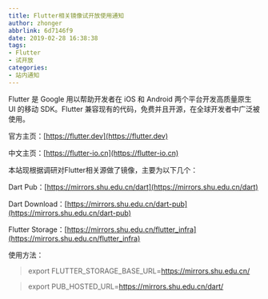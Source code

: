 ```yaml
---
title: Flutter相关镜像试开放使用通知
author: zhonger
abbrlink: 6d7146f9
date: 2019-02-28 16:38:38
tags:
- Flutter
- 试开放
categories:
- 站内通知
---
```


Flutter 是 Google 用以帮助开发者在 iOS 和 Android 两个平台开发高质量原生 UI 的移动 SDK。Flutter 兼容现有的代码，免费并且开源，在全球开发者中广泛被使用。

官方主页：[https://flutter.dev](https://flutter.dev)

中文主页：[https://flutter-io.cn](https://flutter-io.cn)

本站现根据调研对Flutter相关源做了镜像，主要为以下几个：

Dart Pub：[https://mirrors.shu.edu.cn/dart](https://mirrors.shu.edu.cn/dart)

Dart Download：[https://mirrors.shu.edu.cn/dart-pub](https://mirrors.shu.edu.cn/dart-pub)

Flutter Storage：[https://mirrors.shu.edu.cn/flutter_infra](https://mirrors.shu.edu.cn/flutter_infra)

使用方法：
> export FLUTTER_STORAGE_BASE_URL=https://mirrors.shu.edu.cn/ 

> export PUB_HOSTED_URL=https://mirrors.shu.edu.cn/dart/